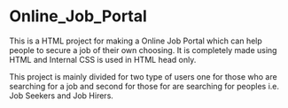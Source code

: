 # Online_Job_Portal
This is a HTML project for making a Online Job Portal which can help people to secure a job of their own choosing. It is completely made using HTML and Internal CSS is used in HTML head only.

This project is mainly divided for two type of users one for those who are searching for a job and second for those for are searching for peoples i.e. Job Seekers and Job Hirers.
